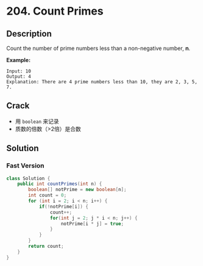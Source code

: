 # 204. Count Primes

## Description

Count the number of prime numbers less than a non-negative number, **n**.

**Example:**

```
Input: 10
Output: 4
Explanation: There are 4 prime numbers less than 10, they are 2, 3, 5, 7.
```

## Crack

* 用 `boolean` 来记录
* 质数的倍数（>2倍）是合数

## Solution

### Fast Version

```java
class Solution {
    public int countPrimes(int n) {
        boolean[] notPrime = new boolean[n];
        int count = 0;
        for (int i = 2; i < n; i++) {
            if(!notPrime[i]) {
                count++;
                for(int j = 2; j * i < n; j++) {
                    notPrime[i * j] = true;
                }
            }
        }
        return count;
    }
}
```

